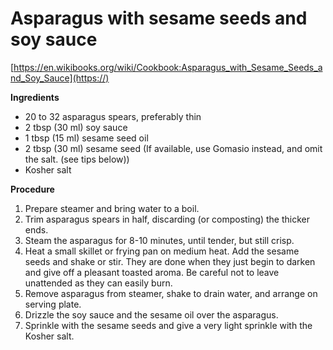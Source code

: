 # Asparagus with sesame seeds and soy sauce
[https://en.wikibooks.org/wiki/Cookbook:Asparagus_with_Sesame_Seeds_and_Soy_Sauce](https://)

**Ingredients**
* 20 to 32 asparagus spears, preferably thin
* 2 tbsp (30 ml) soy sauce
* 1 tbsp (15 ml) sesame seed oil
* 2 tbsp (30 ml) sesame seed (If available, use Gomasio instead, and omit the salt. (see tips below))
* Kosher salt

**Procedure**

1. Prepare steamer and bring water to a boil.
2. Trim asparagus spears in half, discarding (or composting) the thicker ends.
3. Steam the asparagus for 8-10 minutes, until tender, but still crisp.
4. Heat a small skillet or frying pan on medium heat. Add the sesame seeds and shake or stir. They are done when they just begin to darken and give off a pleasant toasted aroma. Be careful not to leave unattended as they can easily burn.
5. Remove asparagus from steamer, shake to drain water, and arrange on serving plate.
6. Drizzle the soy sauce and the sesame oil over the asparagus.
7. Sprinkle with the sesame seeds and give a very light sprinkle with the Kosher salt.

